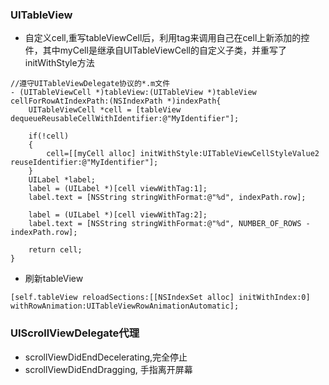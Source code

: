 ### UITableView
+ 自定义cell,重写tableViewCell后，利用tag来调用自己在cell上新添加的控件，其中myCell是继承自UITableViewCell的自定义子类，并重写了initWithStyle方法
```
//遵守UITableViewDelegate协议的*.m文件
- (UITableViewCell *)tableView:(UITableView *)tableView cellForRowAtIndexPath:(NSIndexPath *)indexPath{
    UITableViewCell *cell = [tableView dequeueReusableCellWithIdentifier:@"MyIdentifier"];
 
    if(!cell)
    {
        cell=[[myCell alloc] initWithStyle:UITableViewCellStyleValue2 reuseIdentifier:@"MyIdentifier"];
    }
    UILabel *label;
    label = (UILabel *)[cell viewWithTag:1];
    label.text = [NSString stringWithFormat:@"%d", indexPath.row];
 
    label = (UILabel *)[cell viewWithTag:2];
    label.text = [NSString stringWithFormat:@"%d", NUMBER_OF_ROWS - indexPath.row];
 
    return cell;
}
```
+ 刷新tableView
```
[self.tableView reloadSections:[[NSIndexSet alloc] initWithIndex:0] withRowAnimation:UITableViewRowAnimationAutomatic];
```
### UIScrollViewDelegate代理
+ scrollViewDidEndDecelerating,完全停止
+ scrollViewDidEndDragging, 手指离开屏幕

